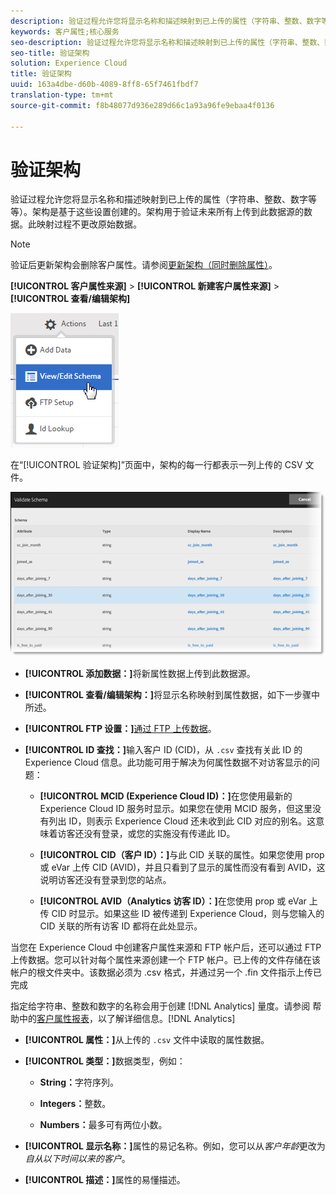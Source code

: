 ```yaml
---
description: 验证过程允许您将显示名称和描述映射到已上传的属性（字符串、整数、数字等等）。架构是基于这些设置创建的。架构用于验证未来所有上传到此数据源的数据。此映射过程不更改原始数据。
keywords: 客户属性;核心服务
seo-description: 验证过程允许您将显示名称和描述映射到已上传的属性（字符串、整数、数字等等）。架构是基于这些设置创建的。架构用于验证未来所有上传到此数据源的数据。此映射过程不更改原始数据。
seo-title: 验证架构
solution: Experience Cloud
title: 验证架构
uuid: 163a4dbe-d60b-4089-8ff8-65f7461fbdf7
translation-type: tm+mt
source-git-commit: f8b48077d936e289d66c1a93a96fe9ebaa4f0136

---
```



# 验证架构

验证过程允许您将显示名称和描述映射到已上传的属性（字符串、整数、数字等等）。架构是基于这些设置创建的。架构用于验证未来所有上传到此数据源的数据。此映射过程不更改原始数据。


>[!NOTE]
>
>验证后更新架构会删除客户属性。请参阅[更新架构（同时删除属性）](../attributes/t-crs-usecase.md#task_6568898BB7C44A42ABFB86532B89063C)。


**[!UICONTROL 客户属性来源]** &gt; **[!UICONTROL 新建客户属性来源]** &gt; **[!UICONTROL 查看/编辑架构]**

![](assets/view_edit_schema.png)

在“[!UICONTROL 验证架构]”页面中，架构的每一行都表示一列上传的 CSV 文件。

![](assets/06_crs_usecase.png)

* **[!UICONTROL 添加数据：]**&#x200B;将新属性数据上传到此数据源。

* **[!UICONTROL 查看/编辑架构：]**&#x200B;将显示名称映射到属性数据，如下一步骤中所述。

* **[!UICONTROL FTP 设置：]**[通过 FTP 上传数据](../attributes/t-upload-attributes-ftp.md#task_591C3B6733424718A62453D2F8ADF73B)。

* **[!UICONTROL ID 查找：]**&#x200B;输入客户 ID (CID)，从 `.csv` 查找有关此 ID 的 Experience Cloud 信息。此功能可用于解决为何属性数据不对访客显示的问题：

   * **[!UICONTROL MCID (Experience Cloud ID)：]**&#x200B;在您使用最新的 Experience Cloud ID 服务时显示。如果您在使用 MCID 服务，但这里没有列出 ID，则表示 Experience Cloud 还未收到此 CID 对应的别名。这意味着访客还没有登录，或您的实施没有传递此 ID。

   * **[!UICONTROL CID（客户 ID）：]**&#x200B;与此 CID 关联的属性。如果您使用 prop 或 eVar 上传 CID (AVID)，并且只看到了显示的属性而没有看到 AVID，这说明访客还没有登录到您的站点。

   * **[!UICONTROL AVID（Analytics 访客 ID）：]**&#x200B;在您使用 prop 或 eVar 上传 CID 时显示。如果这些 ID 被传递到 Experience Cloud，则与您输入的 CID 关联的所有访客 ID 都将在此处显示。






当您在 Experience Cloud 中创建客户属性来源和 FTP 帐户后，还可以通过 FTP 上传数据。您可以针对每个属性来源创建一个 FTP 帐户。已上传的文件存储在该帐户的根文件夹中。该数据必须为 .csv 格式，并通过另一个 .fin 文件指示上传已完成

指定给字符串、整数和数字的名称会用于创建 [!DNL Analytics] 量度。请参阅 帮助中的[客户属性报表](https://marketing.adobe.com/resources/help/en_US/reference/?f=reports_customer_attributes)，以了解详细信息。[!DNL Analytics]

* **[!UICONTROL 属性：]**&#x200B;从上传的 `.csv` 文件中读取的属性数据。

* **[!UICONTROL 类型：]**&#x200B;数据类型，例如：

   * **String：**&#x200B;字符序列。

   * **Integers：**&#x200B;整数。

   * **Numbers：**&#x200B;最多可有两位小数。




* **[!UICONTROL 显示名称：]**&#x200B;属性的易记名称。例如，您可以从&#x200B;*客户年龄*&#x200B;更改为&#x200B;*自从以下时间以来的客户*。

* **[!UICONTROL 描述：]**&#x200B;属性的易懂描述。



